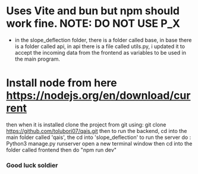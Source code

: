 # Uses Vite and bun but npm should work fine. NOTE: DO NOT USE P_X
- in the slope_deflection folder, there is a folder called base, in base there is a folder called api, in api there is a file called utils.py, i updated it to accept the incoming data from the frontend as variables to be used in the main program.
# Install node from here https://nodejs.org/en/download/current
then when it is installed
clone the project from git using:
git clone https://github.com/tolubori07/qais.git
then to run the backend, cd into the main folder called 'qais', the cd into 'slope_deflection'
to run the server do : Python3 manage.py runserver
open a new terminal window
then cd into the folder called frontend
then do "npm run dev"

### Good luck soldier
